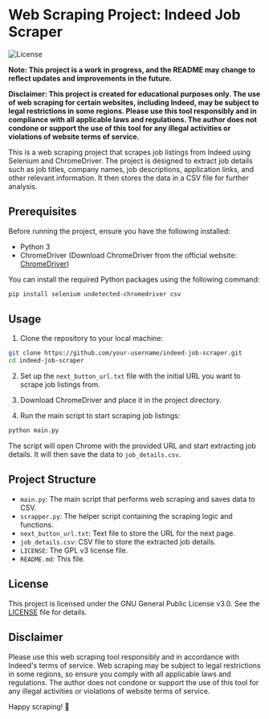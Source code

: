 # Web Scraping Project: Indeed Job Scraper

![License](https://img.shields.io/badge/License-GPLv3-blue.svg)

**Note: This project is a work in progress, and the README may change to reflect updates and improvements in the future.**

**Disclaimer: This project is created for educational purposes only. The use of web scraping for certain websites, including Indeed, may be subject to legal restrictions in some regions. Please use this tool responsibly and in compliance with all applicable laws and regulations. The author does not condone or support the use of this tool for any illegal activities or violations of website terms of service.**

This is a web scraping project that scrapes job listings from Indeed using Selenium and ChromeDriver. The project is designed to extract job details such as job titles, company names, job descriptions, application links, and other relevant information. It then stores the data in a CSV file for further analysis.

## Prerequisites

Before running the project, ensure you have the following installed:

- Python 3
- ChromeDriver (Download ChromeDriver from the official website: [ChromeDriver](https://sites.google.com/a/chromium.org/chromedriver/downloads))

You can install the required Python packages using the following command:

```bash
pip install selenium undetected-chromedriver csv
```

## Usage

1. Clone the repository to your local machine:

```bash
git clone https://github.com/your-username/indeed-job-scraper.git
cd indeed-job-scraper
```

2. Set up the `next_button_url.txt` file with the initial URL you want to scrape job listings from.

3. Download ChromeDriver and place it in the project directory.

4. Run the main script to start scraping job listings:

```bash
python main.py
```

The script will open Chrome with the provided URL and start extracting job details. It will then save the data to `job_details.csv`.

## Project Structure

- `main.py`: The main script that performs web scraping and saves data to CSV.
- `scrapper.py`: The helper script containing the scraping logic and functions.
- `next_button_url.txt`: Text file to store the URL for the next page.
- `job_details.csv`: CSV file to store the extracted job details.
- `LICENSE`: The GPL v3 license file.
- `README.md`: This file.

## License

This project is licensed under the GNU General Public License v3.0. See the [LICENSE](LICENSE) file for details.

## Disclaimer

Please use this web scraping tool responsibly and in accordance with Indeed's terms of service. Web scraping may be subject to legal restrictions in some regions, so ensure you comply with all applicable laws and regulations. The author does not condone or support the use of this tool for any illegal activities or violations of website terms of service.

Happy scraping! 🚀